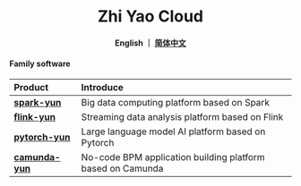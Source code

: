 <h1 align="center">
   Zhi Yao Cloud
</h1>

<h4 align="center">
   English ｜ <a href="https://gitee.com/isxcode">简体中文</a>
</h4> 

#### Family software

| Product                                            | Introduce                                                   | 
|:---------------------------------------------------|:------------------------------------------------------------|
| [ **spark-yun** ](https://zhiqingyun.isxcode.com)  | Big data computing platform based on Spark                  |
| [ **flink-yun** ](https://zhiliuyun.isxcode.com)   | Streaming data analysis platform based on Flink             |
| [ **pytorch-yun** ](https://zhihuiyun.isxcode.com) | Large language model AI platform based on Pytorch           |
| [ **camunda-yun** ](https://zhishuyun.isxcode.com) | No-code BPM application building platform based on Camunda  |
